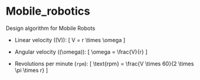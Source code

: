 # Mobile_robotics
Design algorithm for Mobile Robots

- Linear velocity (\(V\)):
  \[ V = r \times \omega \]

- Angular velocity (\(\omega\)):
  \[ \omega = \frac{V}{r} \]

- Revolutions per minute (`rpm`):
  \[ \text{rpm} = \frac{V \times 60}{2 \times \pi \times r} \]